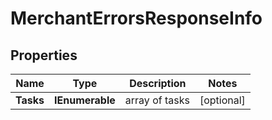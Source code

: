 # MerchantErrorsResponseInfo


## Properties

| Name | Type | Description | Notes |
|------------ | ------------- | ------------- | -------------|
**Tasks** | **IEnumerable<MerchantErrorsTaskInfo>** | array of tasks |[optional]|